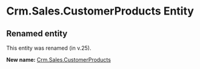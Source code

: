 # Crm.Sales.CustomerProducts Entity

## Renamed entity

This entity was renamed (in v.25).

**New name:** [Crm.Sales.CustomerProducts](Crm.Sales.CustomerProducts.md)
